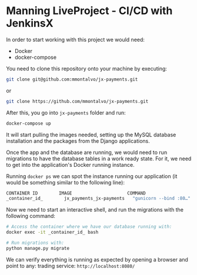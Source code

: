 # Manning LiveProject - CI/CD with JenkinsX

In order to start working with this project we would need:

* Docker
* docker-compose


You need to clone this repository onto your machine by executing:

```bash
git clone git@github.com:mmontalvo/jx-payments.git
```
or
```bash
git clone https://github.com/mmontalvo/jx-payments.git
```

After this, you go into `jx-payments` folder and run:

```bash
docker-compose up
```

It will start pulling the images needed, setting up the MySQL database installation and the packages from the Django applications.

Once the app and the database are running, we would need to run migrations to have the database tables in a work ready state.
For it, we need to get into the application's Docker running instance.

Running `docker ps` we can spot the instance running our application (it would be something similar to the following line):

```bash
CONTAINER ID        IMAGE                     COMMAND                  CREATED              STATUS              PORTS                               NAMES
_container_id_        jx_payments_jx-payments   "gunicorn --bind :80…"   About a minute ago   Up About a minute   0.0.0.0:8080->8080/tcp              jx_payments_jx-payments_1
```

Now we need to start an interactive shell, and run the migrations with the following command:

```bash
# Access the container where we have our database running with:
docker exec -it _container_id_ bash

# Run migrations with:
python manage.py migrate
```

We can verify everything is running as expected by opening a browser and point to any:
trading service: `http://localhost:8080/`